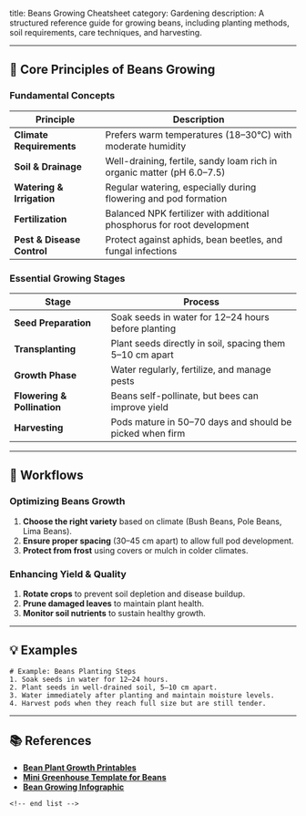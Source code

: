 title: Beans Growing Cheatsheet
category: Gardening
description: A structured reference guide for growing beans, including planting methods, soil requirements, care techniques, and harvesting.

---

## 🌱 **Core Principles of Beans Growing**

### **Fundamental Concepts**

| Principle                        | Description                                                             |
| -------------------------------- | ----------------------------------------------------------------------- |
| **Climate Requirements**   | Prefers warm temperatures (18–30°C) with moderate humidity            |
| **Soil & Drainage**        | Well-draining, fertile, sandy loam rich in organic matter (pH 6.0–7.5) |
| **Watering & Irrigation**  | Regular watering, especially during flowering and pod formation         |
| **Fertilization**          | Balanced NPK fertilizer with additional phosphorus for root development |
| **Pest & Disease Control** | Protect against aphids, bean beetles, and fungal infections             |

### **Essential Growing Stages**

| Stage                             | Process                                                   |
| --------------------------------- | --------------------------------------------------------- |
| **Seed Preparation**        | Soak seeds in water for 12–24 hours before planting      |
| **Transplanting**           | Plant seeds directly in soil, spacing them 5–10 cm apart |
| **Growth Phase**            | Water regularly, fertilize, and manage pests              |
| **Flowering & Pollination** | Beans self-pollinate, but bees can improve yield          |
| **Harvesting**              | Pods mature in 50–70 days and should be picked when firm |

---

## 🔄 **Workflows**

### **Optimizing Beans Growth**

1. **Choose the right variety** based on climate (Bush Beans, Pole Beans, Lima Beans).
2. **Ensure proper spacing** (30–45 cm apart) to allow full pod development.
3. **Protect from frost** using covers or mulch in colder climates.

### **Enhancing Yield & Quality**

1. **Rotate crops** to prevent soil depletion and disease buildup.
2. **Prune damaged leaves** to maintain plant health.
3. **Monitor soil nutrients** to sustain healthy growth.

---

## 💡 **Examples**

```plaintext
# Example: Beans Planting Steps
1. Soak seeds in water for 12–24 hours.  
2. Plant seeds in well-drained soil, 5–10 cm apart.  
3. Water immediately after planting and maintain moisture levels.  
4. Harvest pods when they reach full size but are still tender.  
```

---

## 📚 **References**

- **[Bean Plant Growth Printables](https://www.sparklebox.co.uk/topic/living/plants/bean-plant-growth/)**
- **[Mini Greenhouse Template for Beans](https://www.teachstarter.com/au/teaching-resource/how-do-beans-grow-mini-greenhouse-template/)**
- **[Bean Growing Infographic](https://mindthegraph.com/infographic-templates/bean-grow/)**

```
<!-- end list -->
```